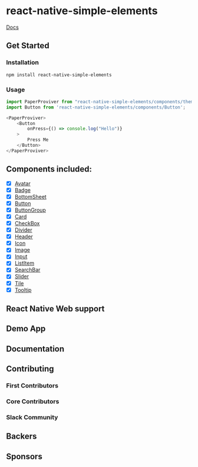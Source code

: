 # react-native-simple-elements

[Docs](https://react-native-simple-widgets.github.io/react-native-simple-elements)
## Get Started

### Installation
```shell
npm install react-native-simple-elements
```
### Usage

```js
import PaperProviver from "react-native-simple-elements/components/theme/Provider";
import Button from 'react-native-simple-elements/components/Button';

<PaperProviver>
    <Button
        onPress={() => console.log("Hello")}
    >
        Press Me
    </Button>
</PaperProviver>
```

## Components included:

- [x] [Avatar](https://reactnativesimplecomponents.com/docs/avatar)
- [x] [Badge](https://reactnativesimplecomponents.com/docs/badge)
- [x] [BottomSheet](https://reactnativesimplecomponents.com/docs/bottomsheet)
- [x] [Button](https://reactnativesimplecomponents.com/docs/button)
- [x] [ButtonGroup](https://reactnativesimplecomponents.com/docs/button_group)
- [x] [Card](https://reactnativesimplecomponents.com/docs/card)
- [x] [CheckBox](https://reactnativesimplecomponents.com/docs/checkbox)
- [x] [Divider](https://reactnativesimplecomponents.com/docs/divider)
- [x] [Header](https://reactnativesimplecomponents.com/docs/header)
- [x] [Icon](https://reactnativesimplecomponents.com/docs/icon)
- [x] [Image](https://reactnativesimplecomponents.com/docs/image)
- [x] [Input](https://reactnativesimplecomponents.com/docs/input)
- [x] [ListItem](https://reactnativesimplecomponents.com/docs/listitem)
- [x] [SearchBar](https://reactnativesimplecomponents.com/docs/searchbar)
- [x] [Slider](https://reactnativesimplecomponents.com/docs/slider)
- [x] [Tile](https://reactnativesimplecomponents.com/docs/tile)
- [x] [Tooltip](https://reactnativesimplecomponents.com/docs/tooltip)

## React Native Web support

## Demo App

## Documentation

## Contributing

### First Contributors

### Core Contributors

### Slack Community

## Backers

## Sponsors
